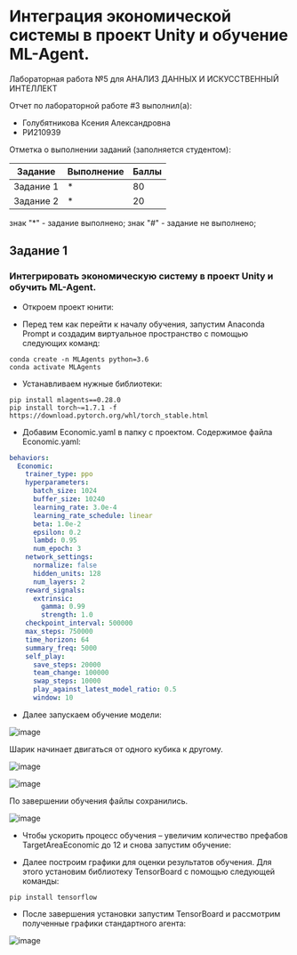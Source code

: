# Интеграция экономической системы в проект Unity и обучение ML-Agent. 
Лабораторная работа №5 для АНАЛИЗ ДАННЫХ И ИСКУССТВЕННЫЙ ИНТЕЛЛЕКТ

Отчет по лабораторной работе #3 выполнил(а):
- Голубятникова Ксения Александровна
- РИ210939

Отметка о выполнении заданий (заполняется студентом):

| Задание | Выполнение | Баллы |
| ------ | ------ | ------ |
| Задание 1 | * | 80 |
| Задание 2 | * | 20 |

знак "*" - задание выполнено; знак "#" - задание не выполнено;


## Задание 1
### Интегрировать экономическую систему в проект Unity и обучить ML-Agent.

- Откроем проект юнити:

- Перед тем как перейти к началу обучения, запустим Anaconda Prompt и создадим виртуальное пространство с помощью следующих команд:
```
conda create -n MLAgents python=3.6
conda activate MLAgents
```

- Устанавливаем нужные библиотеки:
```
pip install mlagents==0.28.0
pip install torch~=1.7.1 -f https://download.pytorch.org/whl/torch_stable.html

```
- Добавим Economic.yaml в папку с проектом. Содержимое файла Economic.yaml:

```yaml
behaviors:
  Economic:
    trainer_type: ppo
    hyperparameters:
      batch_size: 1024
      buffer_size: 10240
      learning_rate: 3.0e-4
      learning_rate_schedule: linear
      beta: 1.0e-2
      epsilon: 0.2
      lambd: 0.95
      num_epoch: 3      
    network_settings:
      normalize: false
      hidden_units: 128
      num_layers: 2
    reward_signals:
      extrinsic:
        gamma: 0.99
        strength: 1.0
    checkpoint_interval: 500000
    max_steps: 750000
    time_horizon: 64
    summary_freq: 5000
    self_play:
      save_steps: 20000
      team_change: 100000
      swap_steps: 10000
      play_against_latest_model_ratio: 0.5
      window: 10
```

- Далее запускаем обучение модели:

![image](https://user-images.githubusercontent.com/114469025/208480239-9cedf40c-0e9d-4a1b-9a12-dc7761f253e4.png)

Шарик начинает двигаться от одного кубика к другому.

![image](https://user-images.githubusercontent.com/114469025/208475491-2d849baa-c793-4f5f-86ec-dee72eed7d4d.png)

![image](https://user-images.githubusercontent.com/114469025/208475542-d6e0ceb4-049c-493f-bc84-1036e304bcd7.png)

По завершении обучения файлы сохранились.

![image](https://user-images.githubusercontent.com/114469025/208476018-2bba1695-bfa1-492e-82c8-ea0e56bb45e2.png)

- Чтобы ускорить процесс обучения – увеличим количество префабов TargetAreaEconomic до 12 и снова запустим обучение:


- Далее построим графики для оценки результатов обучения. Для этого установим библиотеку TensorBoard с помощью следующей команды:
```
pip install tensorflow

```
- После завершения установки запустим TensorBoard и рассмотрим полученные графики стандартного агента:


![image](https://user-images.githubusercontent.com/114469025/208328134-83c29e46-7c6d-45b9-a279-f3e95efe8203.png)
